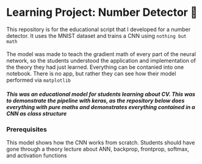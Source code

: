 # Learning Project: Number Detector 🔢
This repository is for the educational script that I developed for a number detector. It uses the MNIST dataset and trains a CNN using `nothing but math` <br><br>
The model was made to teach the gradient math of every part of the neural network, so the students understood the application and implementation of the theory they had just learned. Everything can be contanied into one notebook. There is no app, but rather they can see how their model performed via `matplotlib`
<br>
##### This was an educational model for students learning about CV. This was to demonstrate the pipeline with keras, as the repository below does everything with pure maths and demonstrates everything contained in a CNN as class structure
### Prerequisites
This model shows how the CNN works from scratch. Students should have gone through a theory lecture about ANN, backprop, frontprop, softmax, and activation functions
